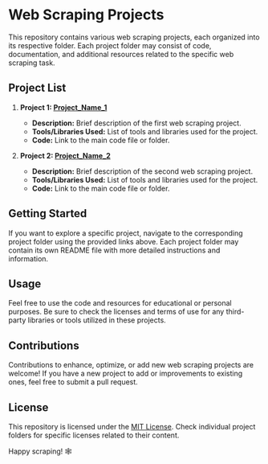 # Web Scraping Projects

This repository contains various web scraping projects, each organized into its respective folder. Each project folder may consist of code, documentation, and additional resources related to the specific web scraping task.

## Project List

1. **Project 1: [Project_Name_1](Project_Name_1/)**

   - **Description:** Brief description of the first web scraping project.
   - **Tools/Libraries Used:** List of tools and libraries used for the project.
   - **Code:** Link to the main code file or folder.

2. **Project 2: [Project_Name_2](Project_Name_2/)**

   - **Description:** Brief description of the second web scraping project.
   - **Tools/Libraries Used:** List of tools and libraries used for the project.
   - **Code:** Link to the main code file or folder.

## Getting Started

If you want to explore a specific project, navigate to the corresponding project folder using the provided links above. Each project folder may contain its own README file with more detailed instructions and information.

## Usage

Feel free to use the code and resources for educational or personal purposes. Be sure to check the licenses and terms of use for any third-party libraries or tools utilized in these projects.

## Contributions

Contributions to enhance, optimize, or add new web scraping projects are welcome! If you have a new project to add or improvements to existing ones, feel free to submit a pull request.

## License

This repository is licensed under the [MIT License](LICENSE). Check individual project folders for specific licenses related to their content.

Happy scraping! 🕸️
